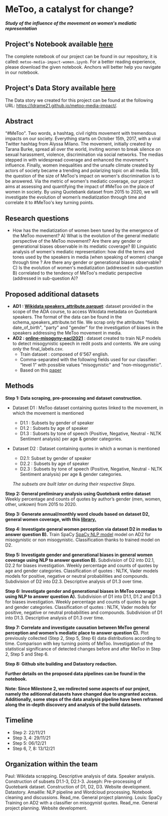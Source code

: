 # MeToo, a catalyst for change?

___Study of the influence of the movement on women's mediatic representation___

## Project's Notebook available [here](https://github.com/epfl-ada/ada-2021-project-adacadabras/blob/main/notebook/metoo-media-impact-women.ipynb)

The complete notebook of our project can be found in our repository, it is called:
`metoo-media-impact-women.ipynb`. For a better reading experience, please download the given notebook. Anchors will better help you navigate in our notebook.

## Project's Data Story available [here](https://ldrame21.github.io/metoo-media-impact/)

The Data story we created for this project can be found at the following URL:
https://ldrame21.github.io/metoo-media-impact/.

## Abstract

“#MeToo". Two words, a hashtag, civil rights movement with tremendous impacts on our society. Everything starts on October 15th, 2017, with a viral Twitter hashtag from Alyssa Milano. The movement, initially created by Tarana Burke, spread all over the world, inviting women to break silence on sexual harassment, violence, discrimination via social networks. The medias stepped in with widespread coverage and enhanced the movement's influence. Finally, women inequalities and the unsafe climate created by actors of society became a trending and polarizing topic on all media. Still, the question of the size of MeToo's impact on women's discrimination is to be answered. Via the metric of women's mediatic coverage, our project aims at assessing and quantifying the impact of #MeToo on the place of women in society. By using Quotebank dataset from 2015 to 2020, we will investigate the evolution of women’s mediatization through time and correlate it to #MeToo's key turning points.

## Research questions

* How has the mediatization of women been tuned by the emergence of the MeToo movement?
  A) What is the evolution of the general mediatic perspective of the MeToo movement? Are there any gender or generational biases observable in its mediatic coverage?
  B) Linguistic analysis of women's mediatic representation: how did the terms and tones used by the speakers in media (when speaking of women) change through time ? Are there any gender or generational biases observable?
  C) Is the evolution of women's mediatization (addressed in sub-question B) correlated to the tendency of MeToo's mediatic perspective (addressed in sub-question A)?

## Proposed additional datasets

* **AD1 : [Wikidata speakers_attribute.parquet](https://drive.google.com/drive/folders/1VAFHacZFh0oxSxilgNByb1nlNsqznUf0)**: dataset provided in the scope of the ADA course, to access Wikidata metadata on Quotebank speakers. The format of the data can be found in the schema_speakers_attribute.txt file. We scrap only the attributes "fields date_of_birth", "party" and "gender" for the investigation of biases in the speakers addressing the MeToo movement in media.
* **AD2 : [online-misogyny-eacl2021](https://github.com/ellamguest/online-misogyny-eacl2021)**  : dataset created to train NLP models to detect misogynistic speech in redit posts and contents. We are using only the final_labels.csv.
  * Train dataset : composed of 6'567 english.
  * Comma-separated with the following fields used for our classifier: “level 1” with possible values "misogynistic" and "non-misogynistic".
  * Based on this [paper](https://aclanthology.org/2021.eacl-main.114.pdf)

## Methods

**Step 1: Data scraping, pre-processing and dataset construction.**

* Dataset D1 : MeToo dataset containing quotes linked to the movement, in which the movement is mentioned
  * D1.1 : Subsets by gender of speaker
  * D1.2 : Subsets by age of speaker
  * D1.3 : Subsets by tone of speech (Positive, Negative, Neutral - NLTK Sentiment analysis) per age & gender categories.
  
* Dataset D2 : Dataset containing quotes in which a woman is mentioned
  * D2.1: Subset by gender of speaker
  * D2.2 : Subsets by age of speaker
  * D2.3 : Subsets by tone of speech (Positive, Negative, Neutral - NLTK Sentiment analysis) per age & gender categories.
  
  *The subsets are built later on during their respective Steps.*

**Step 2: General preliminary analysis using Quotebank entire dataset**
Weekly percentage and counts of quotes by author’s gender (men, women, other, unkown) from 2015 to 2020.

**Step 3: Generate annual/monthly word clouds based on dataset D2, general women coverage, with this [library.](https://github.com/amueller/word_cloud)**

**Step 4: Investigate general women perception via dataset D2 in medias to answer question B).**
Train SpaCy [SpaCy NLP model](https://spacy.io/usage/training) model on AD2 for misogynistic or non misogynistic. Classification thanks to trained model on D2.

**Step 5: Investigate gender and generational biases in general women coverage using NLP to answer question B).**
Subdivision of D2 into D2.1, D2.2 for biases investigation. Weekly percentage and counts of quotes by age and gender categories. Classification of quotes : NLTK, Vader models models for positive, negative or neutral probabilities and compounds. Subdivision of D2 into D2.3. Descriptive analysis of D1.3 over time.

**Step 6: Investigate gender and generational biases in MeToo coverage using NLP to answer question A).**
Subdivision of D1 into D1.1, D1.2 and D1.3 for biases investigation. Weekly percentage and counts of quotes by age and gender categories. Classification of quotes : NLTK, Vader models for positive, negative or neutral probabilities and compounds. Subdivision of D1 into D1.3. Descriptive analysis of D1.3 over time.

**Step 7: Correlate and investigate causation between MeToo general perception and women’s mediatic place to answer question C).**
Plot previously collected (Step 2, Step 5, Step 6) data distributions according to time. Comparison with key turning points of MeToo. Investigation of the statistical significance of detected changes before and after MeToo in Step 2, Step 5 and Step 6.

**Step 8: Github site building and Datastory redaction.**

**Further details on the proposed data pipelines can be found in the notebook.**

**Note: Since Milestone 2, we redirected some aspects of our project, namely the aditionnal datasets have changed due to ungranted access. Additionally, some steps of the data analysis pipeline have been reframed along the in-depth discovery and analysis of the build datasets.**

## Timeline

* Step 2: 22/11/21
* Step 3, 4: 29/11/21
* Step 5: 06/12/21
* Step 6, 7, 8: 13/12/21

## Organization within the team

Paul: Wikidata scrapping. Descriptive analysis of data. Speaker analysis. Construction of subsets D1.1-3, D2.1-3.
Joseph: Pre-processing of Quotebank dataset. Construction of D1, D2, D3. Website development. Datastory.
Amaëlle: NLP pipeline and Wordcloud processing. Notebook cleaning and discussions. Read_me. General project planning.
Louis: SpaCy Training on AD2 with a classifier on misogynist quotes. Read_me. General project planning. Website development.

